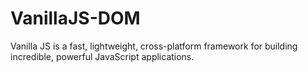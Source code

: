 # VanillaJS-DOM
Vanilla JS is a fast, lightweight, cross-platform framework for building incredible, powerful JavaScript applications.
